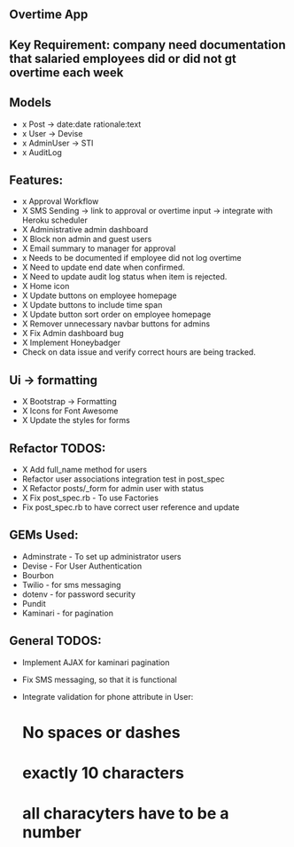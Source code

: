 ## Overtime App

## Key Requirement: company need documentation that salaried employees did or did not gt overtime each week


## Models 
- x Post -> date:date rationale:text
- x User -> Devise
- x AdminUser -> STI
- x AuditLog

## Features: 
- x Approval Workflow
- X SMS Sending -> link to approval or overtime input -> integrate with Heroku scheduler
- X Administrative admin dashboard
- X Block non admin and guest users
- X Email summary to manager for approval
- x Needs to be documented if employee did not log overtime
- X Need to update end date when confirmed. 
- X Need to update audit log status when item is rejected.
- X Home icon
- X Update buttons on employee homepage
- X Update buttons to include time span
- X Update button sort order on employee homepage
- X Remover unnecessary navbar buttons for admins
- X Fix Admin dashboard bug
- X Implement Honeybadger
- Check on data issue and verify correct hours are being tracked.


## Ui -> formatting

- X Bootstrap -> Formatting
- X Icons for Font Awesome
- X Update the styles for forms

## Refactor TODOS: 
- X Add full_name method for users
- Refactor user associations integration test in post_spec
- X Refactor posts/_form for admin user with status
- X Fix post_spec.rb - To use Factories
- Fix post_spec.rb to have correct user reference and update

## GEMs Used: 

- Adminstrate - To set up administrator users
- Devise - For User Authentication  
- Bourbon
- Twilio - for sms messaging 
- dotenv - for password security  
- Pundit
- Kaminari - for pagination



## General TODOS:  

- Implement AJAX for kaminari pagination 

- Fix SMS messaging, so that it is functional

- Integrate validation for phone attribute in User:
  # No spaces or dashes
  # exactly 10 characters 
  # all characyters have to be a number